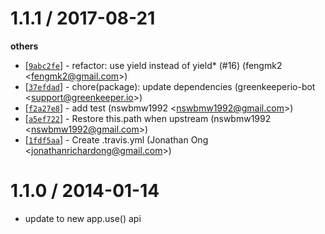 
1.1.1 / 2017-08-21
==================

**others**
  * [[`9abc2fe`](http://github.com/koajs/rewrite/commit/9abc2fe4a366de97c1fec21ea16400d572fae728)] - refactor: use yield instead of yield* (#16) (fengmk2 <<fengmk2@gmail.com>>)
  * [[`37efdad`](http://github.com/koajs/rewrite/commit/37efdadc1790110d2f211fdac81eb0a7c72540f9)] - chore(package): update dependencies (greenkeeperio-bot <<support@greenkeeper.io>>)
  * [[`f2a27e8`](http://github.com/koajs/rewrite/commit/f2a27e8e15771629a03b961f668e1fd78fbd8ff2)] - add test (nswbmw1992 <<nswbmw1992@gmail.com>>)
  * [[`a5ef722`](http://github.com/koajs/rewrite/commit/a5ef7227089299eb1fbdbd42ff7db92185ca6f13)] - Restore this.path when upstream (nswbmw1992 <<nswbmw1992@gmail.com>>)
  * [[`1fdf5aa`](http://github.com/koajs/rewrite/commit/1fdf5aabfca39727c57cc0a64d1a89877d7759f1)] - Create .travis.yml (Jonathan Ong <<jonathanrichardong@gmail.com>>)

1.1.0 / 2014-01-14
==================

 * update to new app.use() api

